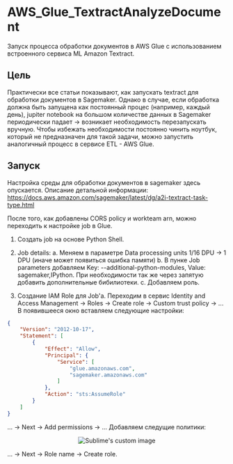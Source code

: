 # AWS_Glue_TextractAnalyzeDocument
Запуск процесса обработки документов в AWS Glue с использованием встроенного сервиса ML Amazon Textract.

## Цель
Практически все статьи показывают, как запускать textract для обработки документов в Sagemaker. Однако в случае, если обработка должна быть запущена как постоянный процес (например, каждый день), jupiter notebook на большом количестве данных в Sagemaker периодически падает -> возникает необходимость перезапускать вручную.
Чтобы избежать необходимости постоянно чинить ноутбук, который не предназначен для такой задачи, можно запустить аналогичный процесс в сервисе ETL - AWS Glue.

## Запуск
Настройка среды для обработки документов в sagemaker здесь опускается. Описание детальной информации: https://docs.aws.amazon.com/sagemaker/latest/dg/a2i-textract-task-type.html

После того, как добавлены CORS policy и workteam arn, можно переходить к настройке job в Glue.
1. Создать job на основе Python Shell.

2. Job details: 
a. Меняем в параметре Data processing units 1/16 DPU -> 1 DPU (иначе может появиться ошибка памяти)
b. В пунке Job parameters добавляем Key: --additional-python-modules, Value: sagemaker,IPython.
При необходимости так же через запятую добавить дополнительные бибилиотеки.
c. Добавляем роль.

3. Создание IAM Role для Job'а.
Переходим в сервис Identity and Access Management -> Roles -> Create role -> Custom trust policy -> ...
В появившееся окно вставляем следующие настройки:
```json
{
    "Version": "2012-10-17",
    "Statement": [
        {
            "Effect": "Allow",
            "Principal": {
                "Service": [
                    "glue.amazonaws.com",
                    "sagemaker.amazonaws.com"
                ]
            },
            "Action": "sts:AssumeRole"
        }
    ]
}
```
... -> Next -> Add permissions -> ...
Добавляем следущие политики:
<p align="center">
  <img src="[https://github.com/waldyr/Sublime-Installer/blob/master/sublime_text.png?raw=true](https://user-images.githubusercontent.com/82960951/196284863-b24be9e9-0666-4b9e-8ba3-2fbf3b5d17dd.jpeg)" alt="Sublime's custom image"/>
</p>

... -> Next -> Role name -> Create role.
